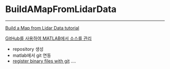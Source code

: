 # BuildAMapFromLidarData
---
[Build a Map from Lidar Data tutorial](https://kr.mathworks.com/help/vision/ug/build-a-map-from-lidar-data.html)

[GitHub를 사용하여 MATLAB에서 소스를 관리](https://www.youtube.com/watch?v=nkZew4pZWNI)
- repository 생성
- matlab에서 git 연동
- [register binary files with git](https://www.mathworks.com/help/matlab/matlab_prog/set-up-git-source-control.html) ....
